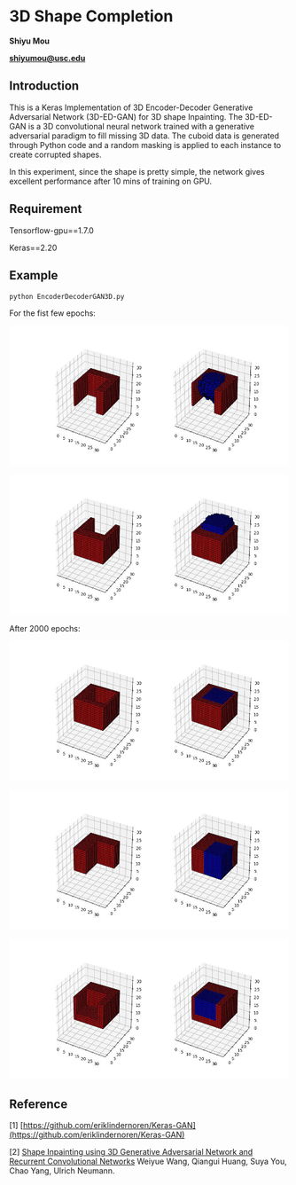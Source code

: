# 3D Shape Completion 

**Shiyu Mou**

**shiyumou@usc.edu**
## Introduction

This is a Keras Implementation of 3D Encoder-Decoder Generative Adversarial Network (3D-ED-GAN) for 3D shape Inpainting. The 3D-ED-GAN is a 3D convolutional neural network trained with a generative adversarial paradigm to fill missing 3D data. The cuboid data is generated through Python code and a random masking is applied to each instance to create corrupted shapes. 

In this experiment, since the shape is pretty simple, the network gives excellent performance after 10 mins of training on GPU.  

## Requirement

Tensorflow-gpu==1.7.0

Keras==2.20

## Example

~~~
python EncoderDecoderGAN3D.py
~~~

For the fist few epochs: 

![](images__32cube/photo_2018-07-06_19-34-57.jpg)


![](images__32cube/photo_2018-07-06_19-35-00.jpg)

After 2000 epochs:

![](images__32cube/photo_2018-07-06_19-34-53.jpg)

![](images__32cube/photo_2018-07-06_19-33-51.jpg)

![](images__32cube/photo_2018-07-06_19-33-26.jpg)

## Reference

[1] [https://github.com/eriklindernoren/Keras-GAN](https://github.com/eriklindernoren/Keras-GAN)

[2] [Shape Inpainting using 3D Generative Adversarial Network and Recurrent Convolutional Networks](https://arxiv.org/abs/1711.06375) Weiyue Wang, Qiangui Huang, Suya You, Chao Yang, Ulrich Neumann. 
